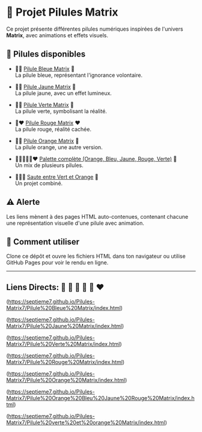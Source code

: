 
# 💊 Projet Pilules Matrix

Ce projet présente différentes pilules numériques inspirées de l'univers **Matrix**, avec animations et effets visuels.

## 💊 Pilules disponibles

- 💊💙 [Pilule Bleue Matrix](https://septieme7.github.io/Pilules-Matrix7/Pilule%20Bleue%20Matrix/index.html) 💙  
  La pilule bleue, représentant l'ignorance volontaire.

- 💊💛 [Pilule Jaune Matrix](https://septieme7.github.io/Pilules-Matrix7/Pilule%20Jaune%20Matrix/index.html) 💛  
  La pilule jaune, avec un effet lumineux.

- 💊💚 [Pilule Verte Matrix](https://septieme7.github.io/Pilules-Matrix7/Pilule%20Verte%20Matrix/index.html) 💚  
  La pilule verte, symbolisant la réalité.

- 💊️❤️ [Pilule Rouge Matrix](https://septieme7.github.io/Pilules-Matrix7/Pilule%20Rouge%20Matrix/index.html) ❤️  
  La pilule rouge, réalité cachée.

- 💊🧡 [Pilule Orange Matrix](https://septieme7.github.io/Pilules-Matrix7/Pilule%20Orange%20Matrix/index.html) 🧡  
  La pilule orange, une autre version.

- 💊🧡💙💛💚️❤️ [Palette complète (Orange, Bleu, Jaune, Rouge, Verte)](https://septieme7.github.io/Pilules-Matrix7/Pilule%20Orange%20Bleu%20Jaune%20Rouge%20Matrix/index.html) 🎨  
  Un mix de plusieurs pilules.

- 💊💚🧡 [Saute entre Vert et Orange](https://septieme7.github.io/Pilules-Matrix7/Pilule%20verte%20et%20orange%20Matrix/index.html) 🔀  
  Un projet combiné.

## ⚠️ Alerte  
Les liens mènent à des pages HTML auto-contenues, contenant chacune une représentation visuelle d'une pilule avec animation.

## 🚀 Comment utiliser

Clone ce dépôt et ouvre les fichiers HTML dans ton navigateur ou utilise GitHub Pages pour voir le rendu en ligne.

---

## Liens Directs: 💊 🧡 💙 💛 💚️ ❤️

(https://septieme7.github.io/Pilules-Matrix7/Pilule%20Bleue%20Matrix/index.html)

(https://septieme7.github.io/Pilules-Matrix7/Pilule%20Jaune%20Matrix/index.html)

(https://septieme7.github.io/Pilules-Matrix7/Pilule%20Verte%20Matrix/index.html)

(https://septieme7.github.io/Pilules-Matrix7/Pilule%20Rouge%20Matrix/index.html)

(https://septieme7.github.io/Pilules-Matrix7/Pilule%20Orange%20Matrix/index.html)

(https://septieme7.github.io/Pilules-Matrix7/Pilule%20Orange%20Bleu%20Jaune%20Rouge%20Matrix/index.html)

(https://septieme7.github.io/Pilules-Matrix7/Pilule%20verte%20et%20orange%20Matrix/index.html)
